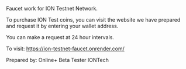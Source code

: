 Faucet work for ION Testnet Network.

To purchase ION Test coins, you can visit the website we have prepared and request it by entering your wallet address.

You can make a request at 24 hour intervals. 

To visit: https://ion-testnet-faucet.onrender.com/

Prepared by: Online+ Beta Tester IONTech
